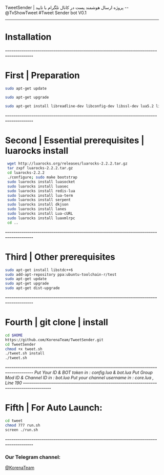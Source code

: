 TweetSender | پروژه ارسال هوشمند پست در کانال تلگرام با تایید  -- @TvShowTweet
#Tweet Sender bot V0.1
* * *

# Installation  
**------------------------------------------------------------------------------------------**
# First | Preparation
```sh
sudo apt-get update

sudo apt-get upgrade

sudo apt-get install libreadline-dev libconfig-dev libssl-dev lua5.2 liblua5.2-dev libevent-dev make unzip git redis-server g++ libjansson-dev libpython-dev expat libexpat1-dev tmux subversion
```
**------------------------------------------------------------------------------------------**
# Second | Essential prerequisites | luarocks install
```sh
 wget http://luarocks.org/releases/luarocks-2.2.2.tar.gz
 tar zxpf luarocks-2.2.2.tar.gz
 cd luarocks-2.2.2
 ./configure; sudo make bootstrap
 sudo luarocks install luasocket
 sudo luarocks install luasec
 sudo luarocks install redis-lua
 sudo luarocks install lua-term
 sudo luarocks install serpent
 sudo luarocks install dkjson
 sudo luarocks install lanes
 sudo luarocks install Lua-cURL
 sudo luarocks install luaxmlrpc
 cd ..
```
**------------------------------------------------------------------------------------------**
# Third | Other prerequisites
```sh
sudo apt-get install libstdc++6
sudo add-apt-repository ppa:ubuntu-toolchain-r/test 
sudo apt-get update
sudo apt-get upgrade
sudo apt-get dist-upgrade
```
**------------------------------------------------------------------------------------------**
# Fourth | git clone | install
```sh
cd $HOME
https://github.com/KorenaTeam/TweetSender.git
cd TweetSender
chmod +x tweet.sh
./tweet.sh install
./tweet.sh 
```
**------------------------------------------------------------------------------------------**
*Put Your ID & BOT token in : config.lua & bot.lua*
*Put Group Mod ID & Channel ID in : bot.lua*
*Put your channel username in : core.lua , Line 190*
**------------------------------------------------------------------------------------------**
# Fifth | For Auto Launch:
```sh
cd tweet
chmod 777 run.sh
screen ./run.sh
```
**------------------------------------------------------------------------------------------**
### Our Telegram channel:
[@KorenaTeam](https://telegram.me/korenateam)

